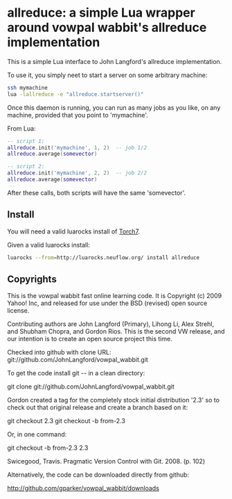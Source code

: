 # allreduce: a simple Lua wrapper around vowpal wabbit's allreduce implementation

This is a simple Lua interface to John Langford's allreduce
implementation.

To use it, you simply neet to start a server on some arbitrary
machine:

``` sh
ssh mymachine
lua -lallreduce -e "allreduce.startserver()"
```

Once this daemon is running, you can run as many jobs as you
like, on any machine, provided that you point to 'mymachine'.

From Lua:
``` lua
-- script 1:
allreduce.init('mymachine', 1, 2)  -- job 1/2
allreduce.average(somevector)
```

``` lua
-- script 2:
allreduce.init('mymachine', 2, 2)  -- job 2/2
allreduce.average(somevector)
```

After these calls, both scripts will have the same 'somevector'.

## Install

You will need a valid luarocks install of [Torch7](http://github.com/andresy/torch).

Given a valid luarocks install:

``` sh
luarocks --from=http://luarocks.neuflow.org/ install allreduce
```

## Copyrights

This is the vowpal wabbit fast online learning code.  It is Copyright
(c) 2009 Yahoo! Inc, and released for use under the BSD (revised) open
source license.

Contributing authors are John Langford (Primary), Lihong Li, Alex
Strehl, and Shubham Chopra, and Gordon Rios.  This is the second VW
release, and our intention is to create an open source project this
time.

Checked into github with clone URL:
git://github.com/JohnLangford/vowpal_wabbit.git

To get the code install git -- in a clean directory:

git clone git://github.com/JohnLangford/vowpal_wabbit.git

Gordon created a tag for the completely stock initial distribution '2.3'
so to check out that original release and create a branch based on it:

git checkout 2.3
git checkout -b from-2.3

Or, in one command:

git checkout -b from-2.3 2.3

Swicegood, Travis. Pragmatic Version Control with Git. 2008. (p. 102)

Alternatively, the code can be downloaded directly from github:

http://github.com/gparker/vowpal_wabbit/downloads
